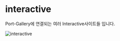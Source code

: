 # interactive

Port-Gallery에 연결되는 여러 Interactive사이트들 입니다.

![interactive](https://user-images.githubusercontent.com/85073718/161773914-ed060a5c-db9a-46bd-91cf-5bfa8b3fa6be.PNG)
